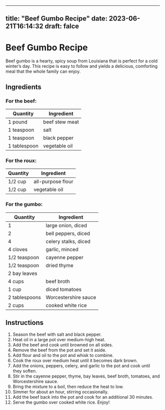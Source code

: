 
---
title: "Beef Gumbo Recipe"
date: 2023-06-21T16:14:32
draft: falce
---

# Beef Gumbo Recipe

Beef gumbo is a hearty, spicy soup from Louisiana that is perfect for a cold winter’s day. This recipe is easy to follow and yields a delicious, comforting meal that the whole family can enjoy.

## Ingredients

### For the beef:

| Quantity | Ingredient      |
| -------- | --------------- |
| 1 pound   | beef stew meat |
| 1 teaspoon  | salt        |
| 1 teaspoon  | black pepper |
| 1 tablespoon| vegetable oil|

### For the roux:

| Quantity | Ingredient    |
| -------- | -------------|
| 1/2 cup   | all-purpose flour|
| 1/2 cup  | vegetable oil   |

### For the gumbo:

| Quantity | Ingredient     |
| -------- | --------------|
| 1     | large onion, diced   |
| 2     | bell peppers, diced |
| 4     | celery stalks, diced |
| 4 cloves | garlic, minced    |
| 1/2 teaspoon  | cayenne pepper  |
| 1/2 teaspoon | dried thyme|
| 2 bay leaves |            |
| 4 cups| beef broth        |
| 1 cup | diced tomatoes    |
| 2 tablespoons | Worcestershire sauce|
| 2 cups | cooked white rice |

## Instructions

1. Season the beef with salt and black pepper.
2. Heat oil in a large pot over medium-high heat.
3. Add the beef and cook until browned on all sides.
4. Remove the beef from the pot and set it aside.
5. Add flour and oil to the pot and whisk to combine.
6. Cook the roux over medium heat until it becomes dark brown.
7. Add the onions, peppers, celery, and garlic to the pot and cook until they soften.
8. Stir in the cayenne pepper, thyme, bay leaves, beef broth, tomatoes, and Worcestershire sauce.
9. Bring the mixture to a boil, then reduce the heat to low.
10. Simmer for about an hour, stirring occasionally.
11. Add the beef back into the pot and cook for an additional 30 minutes.
12. Serve the gumbo over cooked white rice. Enjoy!
